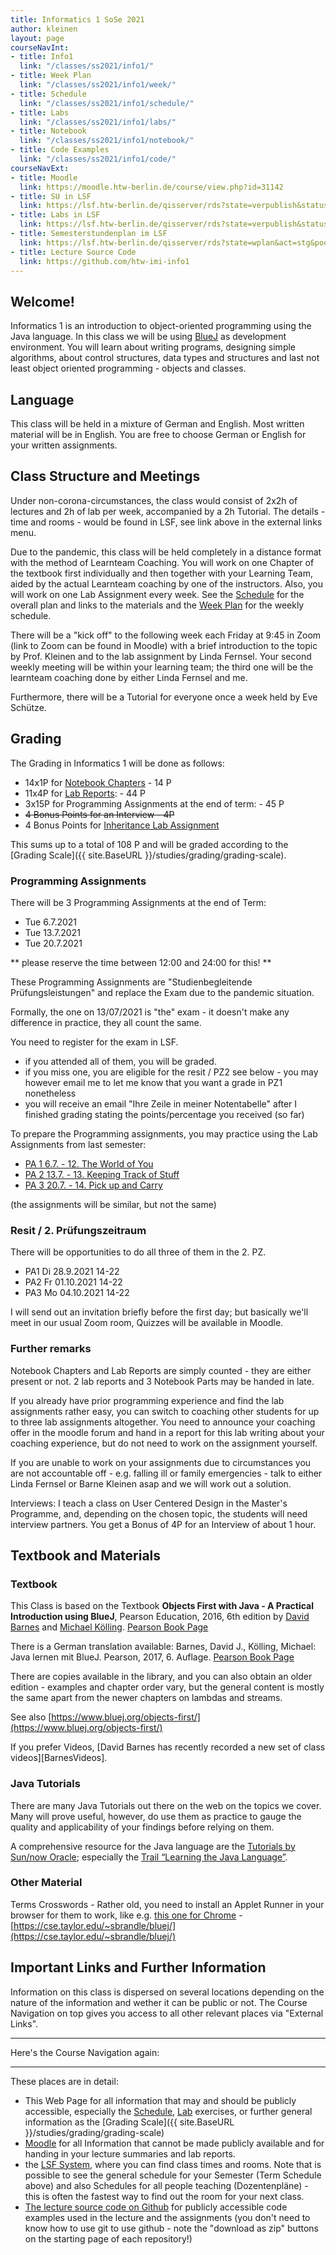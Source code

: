 ```yaml
---
title: Informatics 1 SoSe 2021
author: kleinen
layout: page
courseNavInt:
- title: Info1
  link: "/classes/ss2021/info1/"
- title: Week Plan
  link: "/classes/ss2021/info1/week/"
- title: Schedule
  link: "/classes/ss2021/info1/schedule/"
- title: Labs
  link: "/classes/ss2021/info1/labs/"
- title: Notebook
  link: "/classes/ss2021/info1/notebook/"
- title: Code Examples
  link: "/classes/ss2021/info1/code/"
courseNavExt:
- title: Moodle
  link: https://moodle.htw-berlin.de/course/view.php?id=31142
- title: SU in LSF
  link: https://lsf.htw-berlin.de/qisserver/rds?state=verpublish&status=init&vmfile=no&publishid=170115&moduleCall=webInfo&publishConfFile=webInfo&publishSubDir=veranstaltung
- title: Labs in LSF
  link: https://lsf.htw-berlin.de/qisserver/rds?state=verpublish&status=init&vmfile=no&publishid=170138&moduleCall=webInfo&publishConfFile=webInfo&publishSubDir=veranstaltung
- title: Semesterstundenplan im LSF
  link: https://lsf.htw-berlin.de/qisserver/rds?state=wplan&act=stg&pool=stg&show=plan&P.vx=mittel&P.subc=plan&subdir=stg&week=&k_abstgv.abstgvnr=231&r_zuordabstgv.semvonint=1&r_zuordabstgv.sembisint=1
- title: Lecture Source Code
  link: https://github.com/htw-imi-info1
---
```


## Welcome!

Informatics 1 is an introduction to object-oriented programming using the Java
language. In this class we will be using [BlueJ](https://bluej.org/) as development environment.
You will learn about writing programs, designing simple algorithms, about
control structures, data types and structures and last not least object oriented
programming - objects and classes.

## Language

This class will be held in a mixture of German and English.
Most written material will be in English.
You are free to choose German or English for your written assignments.

## Class Structure and Meetings

Under non-corona-circumstances, the class would consist of 2x2h of
lectures and 2h of lab per week, accompanied by a 2h Tutorial.
The details - time and rooms - would be found in LSF, see link above in the external links menu.

Due to the pandemic, this class will be held completely in a distance format
with the method of Learnteam Coaching. You will work on one Chapter of the textbook
first individually and then together with your Learning Team, aided by
the actual Learnteam coaching by one of the instructors. Also, you will
work on one Lab Assignment every week. See the [Schedule](./schedule) for the
overall plan and links to the materials and the [Week Plan](./week) for the weekly schedule.

There will be a "kick off" to the following week each Friday at 9:45 in Zoom
(link to Zoom can be found in Moodle) with a brief introduction to the topic by
Prof. Kleinen and to the lab assignment by Linda Fernsel.
Your second weekly meeting will be within your learning team;
the third one will be the learnteam coaching done by either Linda Fernsel and
me.

Furthermore, there will be a Tutorial for everyone once a week held by Eve Schütze.

## Grading

The Grading in Informatics 1 will be done as follows:

* 14x1P for [Notebook Chapters](./notebook) - 14 P
* 11x4P for [Lab Reports](labs/): - 44 P
* 3x15P for Programming Assignments at the end of term: - 45 P
* ~~4 Bonus Points for an Interview - 4P~~
* 4 Bonus Points for [Inheritance Lab Assignment](labs/exercise-inheritance)

This sums up to a total of 108 P and will be graded according to the
 [Grading Scale]({{ site.BaseURL }}/studies/grading/grading-scale).

### Programming Assignments

There will be 3 Programming Assignments at the end of Term:
- Tue 6.7.2021
- Tue 13.7.2021
- Tue 20.7.2021

** please reserve the time between 12:00 and 24:00 for this! **

These Programming Assignments are "Studienbegleitende Prüfungsleistungen"
and replace the Exam due to the pandemic situation.

Formally, the one on 13/07/2021 is "the" exam - it doesn't make any difference
in practice, they all count the same.

You need to register for the exam in LSF.
- if you attended all of them, you will be graded.
- if you miss one, you are eligible for the resit / PZ2 see below - you may
  however email me to let me know that you want a grade in PZ1 nonetheless
- you will receive an email "Ihre Zeile in meiner Notentabelle" after I
  finished grading stating the points/percentage you received (so far)

To prepare the Programming assignments, you may practice using the Lab
Assignments from last semester:

* [PA 1 6.7. - 12. The World of You](./labs/exercise-12)                                                                
* [PA 2 13.7. - 13. Keeping Track of Stuff](./labs/exercise-13)                                                       
* [PA 3 20.7. - 14. Pick up and Carry](./labs/exercise-14)      

(the assignments will be similar, but not the same)

### Resit / 2. Prüfungszeitraum

There will be opportunities to do all three of them in the 2. PZ.

* PA1 Di 28.9.2021 14-22
* PA2 Fr 01.10.2021 14-22
* PA3 Mo 04.10.2021 14-22

I will send out an invitation briefly before the first day;
but basically we'll meet in our usual Zoom room, Quizzes will be available in Moodle.

### Further remarks
Notebook Chapters and Lab Reports are simply counted - they are either present
or not. 2 lab reports and 3 Notebook Parts may be handed in late.

If you already have prior programming experience and find the lab
assignments rather easy, you can switch to coaching other students for up to
three lab assignments altogether. You need to announce your coaching offer in
the moodle forum and hand in a report for this lab writing about your coaching
experience, but do not need to work on the assignment yourself.

If you are unable to work on your assignments due to circumstances you are not
accountable off - e.g. falling ill or family emergencies - talk to either Linda
Fernsel or Barne Kleinen asap and we will work out a solution.

Interviews: I teach a class on User Centered Design in the Master's Programme,
and, depending on the chosen topic, the students will need interview partners.
You get a Bonus of 4P for an Interview of about 1 hour.


## Textbook and Materials

### Textbook

This Class is based on the Textbook **Objects First with Java - A Practical
Introduction using BlueJ**, Pearson Education, 2016, 6th edition by [David Barnes](https://www.kent.ac.uk/computing/people/3070/barnes-david) and
[Michael Kölling](https://www.kcl.ac.uk/people/michael-kolling). [Pearson Book Page](https://www.pearson-studium.de/objects-first-with-java-a-practical-introduction-using-bluej-global-edition.html)

There is a German translation available: Barnes, David J., Kölling, Michael: Java lernen mit BlueJ. Pearson,  2017, 6. Auflage. [Pearson Book Page](https://www.pearson.de/java-lernen-mit-bluej-9783868949117)

There are copies available in the library, and you can also obtain an older edition - examples and chapter order vary, but the general content is mostly the same apart from the newer chapters on lambdas and streams.

See also [https://www.bluej.org/objects-first/](https://www.bluej.org/objects-first/)

If you prefer Videos, [David Barnes has recently recorded a new set of class videos][BarnesVideos].

### Java Tutorials

There are many Java Tutorials out there on the web on the topics we cover. Many will prove useful, however, do use them as practice to gauge the quality
and applicability of your findings before relying on them.

A comprehensive resource for the Java language are the [Tutorials by Sun/now Oracle][7]; especially the [Trail &#8220;Learning the Java Language&#8221;][8].


 [7]: https://download.oracle.com/javase/tutorial/
 [8]: https://download.oracle.com/javase/tutorial/java/

### Other Material

Terms Crosswords - Rather old, you need to install an Applet Runner in your browser for them to work, like e.g. [this one for Chrome](https://chrome.google.com/webstore/detail/cheerpj-applet-runner/bbmolahhldcbngedljfadjlognfaaein?hl=en) - [https://cse.taylor.edu/~sbrandle/bluej/](https://cse.taylor.edu/~sbrandle/bluej/)


## Important Links and Further Information

Information on this class is dispersed on several locations depending on the nature of the information and wether it can be public or not.
The Course Navigation on top gives you access to all other relevant places via "External Links".

<hr />
Here's the Course Navigation again:

<hr />

These places are in detail:

* This Web Page for all information that may and should be publicly accessible,
  especially the [Schedule](schedule), [Lab](labs) exercises, or further general information as the [Grading Scale]({{ site.BaseURL }}/studies/grading/grading-scale)
* [Moodle](https://moodle.htw-berlin.de) for all Information that cannot be made publicly available and for handing in your lecture summaries and lab reports.
* the [LSF System](https://lsf.htw-berlin.de), where you can find class times and rooms. Note that is possible to see the general schedule for your Semester (Term Schedule above) and also Schedules for all people teaching (Dozentenpläne) - this is often the fastest way to find out the room for your next class.
* [The lecture source code on Github](https://github.com/htw-imi-info1) for publicly accessible code examples used in the lecture and the assignments (you don't need to know how to use git to use github - note the "download as zip" buttons on the starting page of each repository!)  





